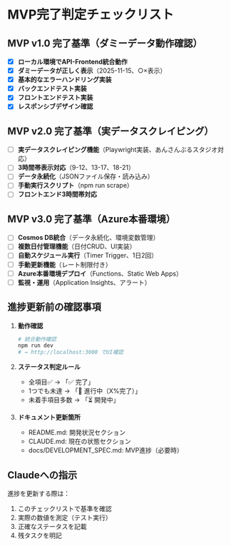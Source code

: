 # MVP完了判定チェックリスト

## MVP v1.0 完了基準（ダミーデータ動作確認）
- [x] **ローカル環境でAPI-Frontend統合動作**
- [x] **ダミーデータが正しく表示**（2025-11-15、○×表示）
- [x] **基本的なエラーハンドリング実装**
- [x] **バックエンドテスト実装**
- [x] **フロントエンドテスト実装**
- [x] **レスポンシブデザイン確認**

## MVP v2.0 完了基準（実データスクレイピング）
- [ ] **実データスクレイピング機能**（Playwright実装、あんさんぶるスタジオ対応）
- [ ] **3時間帯表示対応**（9-12、13-17、18-21）
- [ ] **データ永続化**（JSONファイル保存・読み込み）
- [ ] **手動実行スクリプト**（npm run scrape）
- [ ] **フロントエンド3時間帯対応**

## MVP v3.0 完了基準（Azure本番環境）
- [ ] **Cosmos DB統合**（データ永続化、環境変数管理）
- [ ] **複数日付管理機能**（日付CRUD、UI実装）
- [ ] **自動スケジュール実行**（Timer Trigger、1日2回）
- [ ] **手動更新機能**（レート制限付き）
- [ ] **Azure本番環境デプロイ**（Functions、Static Web Apps）
- [ ] **監視・運用**（Application Insights、アラート）

## 進捗更新前の確認事項
1. **動作確認**
   ```bash
   # 統合動作確認
   npm run dev
   # → http://localhost:3000 でUI確認
   ```

2. **ステータス判定ルール**
   - 全項目✅ → 「✅ 完了」
   - 1つでも未達 → 「🔄 進行中（X%完了）」
   - 未着手項目多数 → 「⏳ 開発中」

3. **ドキュメント更新箇所**
   - README.md: 開発状況セクション
   - CLAUDE.md: 現在の状態セクション
   - docs/DEVELOPMENT_SPEC.md: MVP進捗（必要時）

## Claudeへの指示
進捗を更新する際は：
1. このチェックリストで基準を確認
2. 実際の数値を測定（テスト実行）
3. 正確なステータスを記載
4. 残タスクを明記